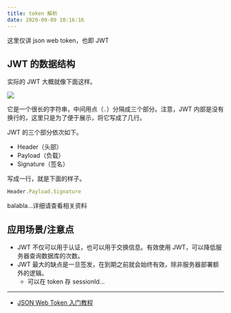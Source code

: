 ```yaml
---
title: token 解析
date: 2020-09-09 10:16:16
---
```


这里仅讲 json web token，也即 JWT

## JWT 的数据结构

实际的 JWT 大概就像下面这样。

![](https://www.wangbase.com/blogimg/asset/201807/bg2018072304.jpg)

它是一个很长的字符串，中间用点（`.`）分隔成三个部分。注意，JWT 内部是没有换行的，这里只是为了便于展示，将它写成了几行。

JWT 的三个部分依次如下。

- Header（头部）
- Payload（负载）
- Signature（签名）

写成一行，就是下面的样子。

```js
Header.Payload.Signature
```

balabla...详细请查看相关资料

## 应用场景/注意点

- JWT 不仅可以用于认证，也可以用于交换信息。有效使用 JWT，可以降低服务器查询数据库的次数。
- <span class='mgreen'>JWT 最大的缺点是一旦签发，在到期之前就会始终有效，除非服务器部署额外的逻辑。</span>
  - 可以在 token 存 sessionId...

---

- [JSON Web Token 入门教程](http://www.ruanyifeng.com/blog/2018/07/json_web_token-tutorial.html)
